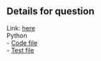 ## Details for question

Link: [here](https://leetcode.com/problems/minimum-number-of-operations-to-make-array-xor-equal-to-k/description/) <br>
Python  
    - [Code file](lc_2997.py)  
    - [Test file](lc_2997_test.py)
